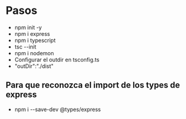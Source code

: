# Pasos

- npm init -y
- npm i express
- npm i typescript
- tsc --init
- npm i nodemon
- Configurar el outdir en tsconfig.ts
- "outDir":"./dist"

## Para que reconozca el import de los types de express
- npm i --save-dev @types/express